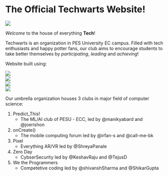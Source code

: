 # The Official Techwarts Website!

![](https://img.shields.io/github/license/techwarts/techwarts.github.io)

*Welcome* to the house of everything **Tech**!

Techwarts is an organization in PES University EC campus.
Filled with tech enthusiasts and happy potter fans, our club aims to encourage students to take better themselves by _participating_, _leading_ and _achieving_!

Website built using:

![](https://img.shields.io/badge/Styling-CSS3-blue)   
![](https://img.shields.io/badge/Markup-HTML5-red)   
![](https://img.shields.io/badge/Scripting-JavaScript-yellow)  
![](https://img.shields.io/badge/Backend-Bootstrap%20Studio-blueviolet)


Our umbrella organization houses 3 clubs in major field of computer science:

1. Predict_This!
   - The ML/AI club of PESU - ECC, led by @manikyabard and @joerishon
2. onCreate()
   - The mobile computing forum led by @irfan-s and @call-me-bk
3. Pixel
   - Everything AR/VR led by @ShreyaPanale
4. Zero Day
   - CybserSecurity led by @KeshavRaju and @TejusD
5. We the Programmers
   - Competetive coding led by @shivanshSharma and @ShikarGupta
